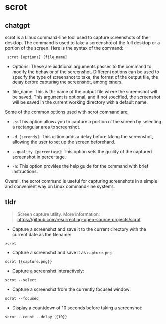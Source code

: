 # scrot 
## chatgpt 
scrot is a Linux command-line tool used to capture screenshots of the desktop. The command is used to take a screenshot of the full desktop or a portion of the screen. Here is the syntax of the command:

` scrot [options] [file_name]`

- Options: These are additional arguments passed to the command to modify the behavior of the screenshot. Different options can be used to specify the type of screenshot to take, the format of the output file, the delay before capturing the screenshot, among others.

- file_name: This is the name of the output file where the screenshot will be saved. This argument is optional, and if not specified, the screenshot will be saved in the current working directory with a default name.

Some of the common options used with scrot command are:

- `-s`: This option allows you to capture a portion of the screen by selecting a rectangular area to screenshot.

- `-d [seconds]`: This option adds a delay before taking the screenshot, allowing the user to set up the screen beforehand.

- `--quality [percentage]`: This option sets the quality of the captured screenshot in percentage.

- `-h`: This option provides the help guide for the command with brief instructions.

Overall, the scrot command is useful for capturing screenshots in a simple and convenient way on Linux command-line systems. 

## tldr 
 
> Screen capture utility.
> More information: <https://github.com/resurrecting-open-source-projects/scrot>.

- Capture a screenshot and save it to the current directory with the current date as the filename:

`scrot`

- Capture a screenshot and save it as `capture.png`:

`scrot {{capture.png}}`

- Capture a screenshot interactively:

`scrot --select`

- Capture a screenshot from the currently focused window:

`scrot --focused`

- Display a countdown of 10 seconds before taking a screenshot:

`scrot --count --delay {{10}}`
